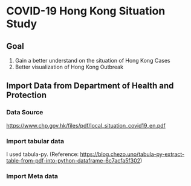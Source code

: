 # COVID-19 Hong Kong Situation Study 

## Goal 
1. Gain a better understand on the situation of Hong Kong Cases 
2. Better visualization of Hong Kong Outbreak 

## Import Data from Department of Health and Protection 
### Data Source 
https://www.chp.gov.hk/files/pdf/local_situation_covid19_en.pdf

### Import tabular data 
I used tabula-py. (Reference: https://blog.chezo.uno/tabula-py-extract-table-from-pdf-into-python-dataframe-6c7acfa5f302)

### Import Meta data 